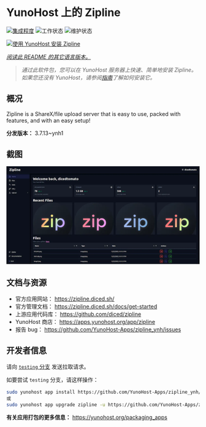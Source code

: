 <!--
注意：此 README 由 <https://github.com/YunoHost/apps/tree/master/tools/readme_generator> 自动生成
请勿手动编辑。
-->

# YunoHost 上的 Zipline

[![集成程度](https://apps.yunohost.org/badge/integration/zipline)](https://ci-apps.yunohost.org/ci/apps/zipline/)
![工作状态](https://apps.yunohost.org/badge/state/zipline)
![维护状态](https://apps.yunohost.org/badge/maintained/zipline)

[![使用 YunoHost 安装 Zipline](https://install-app.yunohost.org/install-with-yunohost.svg)](https://install-app.yunohost.org/?app=zipline)

*[阅读此 README 的其它语言版本。](./ALL_README.md)*

> *通过此软件包，您可以在 YunoHost 服务器上快速、简单地安装 Zipline。*  
> *如果您还没有 YunoHost，请参阅[指南](https://yunohost.org/install)了解如何安装它。*

## 概况

Zipline is a ShareX/file upload server that is easy to use, packed with features, and with an easy setup! 

**分发版本：** 3.7.13~ynh1

## 截图

![Zipline 的截图](./doc/screenshots/screenshot.png)

## 文档与资源

- 官方应用网站： <https://zipline.diced.sh/>
- 官方管理文档： <https://zipline.diced.sh/docs/get-started>
- 上游应用代码库： <https://github.com/diced/zipline>
- YunoHost 商店： <https://apps.yunohost.org/app/zipline>
- 报告 bug： <https://github.com/YunoHost-Apps/zipline_ynh/issues>

## 开发者信息

请向 [`testing` 分支](https://github.com/YunoHost-Apps/zipline_ynh/tree/testing) 发送拉取请求。

如要尝试 `testing` 分支，请这样操作：

```bash
sudo yunohost app install https://github.com/YunoHost-Apps/zipline_ynh/tree/testing --debug
或
sudo yunohost app upgrade zipline -u https://github.com/YunoHost-Apps/zipline_ynh/tree/testing --debug
```

**有关应用打包的更多信息：** <https://yunohost.org/packaging_apps>
